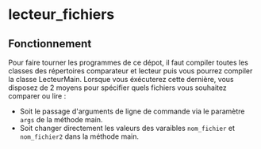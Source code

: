 # lecteur_fichiers

## Fonctionnement

Pour faire tourner les programmes de ce dépot, il faut compiler toutes les
classes des répertoires comparateur et lecteur puis vous pourrez compiler
la classe LecteurMain. Lorsque vous éxécuterez cette dernière, vous disposez
de 2 moyens pour spécifier quels fichiers vous souhaitez comparer ou lire :

- Soit le passage d'arguments de ligne de commande via le paramètre ```args``` de la méthode main.
- Soit changer directement les valeurs des varaibles ```nom_fichier``` et ```nom_fichier2``` dans la méthode main.
